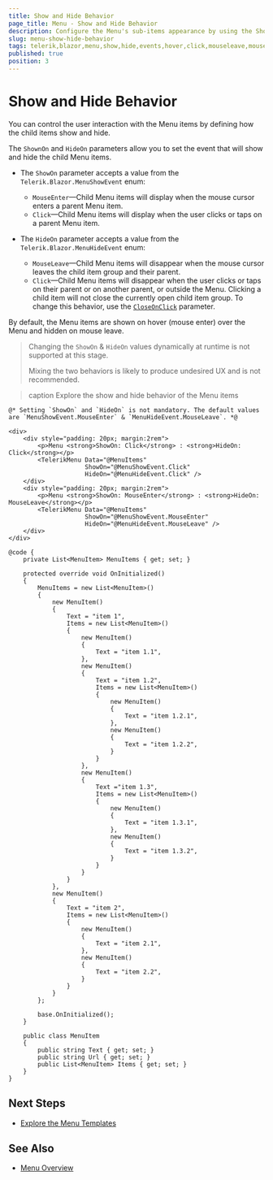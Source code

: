 ```yaml
---
title: Show and Hide Behavior
page_title: Menu - Show and Hide Behavior
description: Configure the Menu's sub-items appearance by using the ShowOn parameter and control how they disappear through the HideOn option.
slug: menu-show-hide-behavior
tags: telerik,blazor,menu,show,hide,events,hover,click,mouseleave,mouseenter
published: true
position: 3
---
```


# Show and Hide Behavior

You can control the user interaction with the Menu items by defining how the child items show and hide. 

The `ShownOn` and `HideOn` parameters allow you to set the event that will show and hide the child Menu items.

* The `ShowOn` parameter accepts a value from the `Telerik.Blazor.MenuShowEvent` enum:

    * `MouseEnter`&mdash;Child Menu items will display when the mouse cursor enters a parent Menu item.
    * `Click`&mdash;Child Menu items will display when the user clicks or taps on a parent Menu item.

* The `HideOn` parameter accepts a value from the `Telerik.Blazor.MenuHideEvent` enum:

    * `MouseLeave`&mdash;Child Menu items will disappear when the mouse cursor leaves the child item group and their parent.
    * `Click`&mdash;Child Menu items will disappear when the user clicks or taps on their parent or on another parent, or outside the Menu. Clicking a child item will not close the currently open child item group. To change this behavior, use the [`CloseOnClick`](slug://components/menu/overview#menu-parameters) parameter.

By default, the Menu items are shown on hover (mouse enter) over the Menu and hidden on mouse leave.

> Changing the `ShowOn` & `HideOn` values dynamically at runtime is not supported at this stage.
>
> Mixing the two behaviors is likely to produce undesired UX and is not recommended.

>caption Explore the show and hide behavior of the Menu items

````RAZOR
@* Setting `ShowOn` and `HideOn` is not mandatory. The default values are `MenuShowEvent.MouseEnter` & `MenuHideEvent.MouseLeave`. *@

<div>
    <div style="padding: 20px; margin:2rem">
        <p>Menu <strong>ShowOn: Click</strong> : <strong>HideOn: Click</strong></p>
        <TelerikMenu Data="@MenuItems"
                     ShowOn="@MenuShowEvent.Click"
                     HideOn="@MenuHideEvent.Click" />
    </div>
    <div style="padding: 20px; margin:2rem">
        <p>Menu <strong>ShowOn: MouseEnter</strong> : <strong>HideOn: MouseLeave</strong></p>
        <TelerikMenu Data="@MenuItems"
                     ShowOn="@MenuShowEvent.MouseEnter"
                     HideOn="@MenuHideEvent.MouseLeave" />
    </div>
</div>

@code {
    private List<MenuItem> MenuItems { get; set; }

    protected override void OnInitialized()
    {
        MenuItems = new List<MenuItem>()
        {
            new MenuItem()
            {
                Text = "item 1",
                Items = new List<MenuItem>()
                {
                    new MenuItem()
                    {
                        Text = "item 1.1",
                    },
                    new MenuItem()
                    {
                        Text = "item 1.2",
                        Items = new List<MenuItem>()
                        {
                            new MenuItem()
                            {
                                Text = "item 1.2.1",
                            },
                            new MenuItem()
                            {
                                Text = "item 1.2.2",
                            }
                        }
                    },
                    new MenuItem()
                    {
                        Text ="item 1.3",
                        Items = new List<MenuItem>()
                        {
                            new MenuItem()
                            {
                                Text = "item 1.3.1",
                            },
                            new MenuItem()
                            {
                                Text = "item 1.3.2",
                            }
                        }
                    }
                }
            },
            new MenuItem()
            {
                Text = "item 2",
                Items = new List<MenuItem>()
                {
                    new MenuItem()
                    {
                        Text = "item 2.1",
                    },
                    new MenuItem()
                    {
                        Text = "item 2.2",
                    }
                }
            }
        };

        base.OnInitialized();
    }

    public class MenuItem
    {
        public string Text { get; set; }
        public string Url { get; set; }
        public List<MenuItem> Items { get; set; }
    }
}
````

## Next Steps

* [Explore the Menu Templates](slug://components/menu/templates)

## See Also

* [Menu Overview](slug://components/menu/overview)
